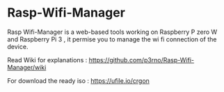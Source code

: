 # Rasp-Wifi-Manager
Rasp Wifi-Manager is a web-based tools working on Raspberry P zero W and Raspberry Pi 3 , it permise you to manage the wi fi connection of the device.

Read Wiki for explanations : https://github.com/p3rno/Rasp-Wifi-Manager/wiki

For download the ready iso : https://ufile.io/crgon
